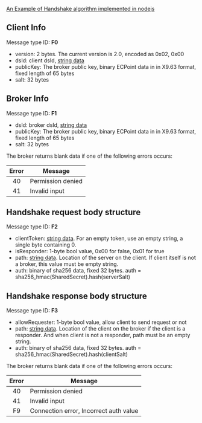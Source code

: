
[An Example of Handshake algorithm implemented in nodejs](handshake-algorithm.node.js)

## Client Info
Message type ID: **F0**

* version: 2 bytes. The current version is 2.0, encoded as 0x02, 0x00
* dsId: client dsId, [string data](../common/dsa-binary-encoding.md#string-encoding)
* publicKey: The broker public key, binary ECPoint data in in X9.63 format, fixed length of 65 bytes
* salt: 32 bytes
<!--* encryption: 1 byte (0x00 = plain connection, 0x01 = aes256-ctr). Encryption is not needed for a secure TCP or WSS-->

## Broker Info
Message type ID: **F1**

* dsId: broker dsId, [string data](../common/dsa-binary-encoding.md#string-encoding)
* publicKey: The broker public key, binary ECPoint data in in X9.63 format, fixed length of 65 bytes
* salt: 32 bytes

The broker returns blank data if one of the following errors occurs:

| Error| Message|
|:-------------:| ------------- |
| 40| Permission denied|
| 41| Invalid input| Protocol level|


## Handshake request body structure 
Message type ID: **F2**

<!--In secure mode, this is the first message that is encrypted in aes-->

* clientToken: [string data](../common/dsa-binary-encoding.md#string-encoding). For an empty token, use an empty string, a single byte containing 0.
* isResponder: 1-byte bool value, 0x00 for false, 0x01 for true
* path: [string data](../common/dsa-binary-encoding.md#string-encoding). Location of the server on the client. If client itself is not a broker, this value must be empty string.
* auth: binary of sha256 data, fixed 32 bytes. auth = sha256_hmac(SharedSecret).hash(serverSalt)


## Handshake response body structure
Message type ID: **F3**

* allowRequester: 1-byte bool value, allow client to send request or not
* path: [string data](../common/dsa-binary-encoding.md#string-encoding). Location of the client on the broker if the client is a responder. And when client is not a responder, path must be an empty string.
* auth: binary of sha256 data, fixed 32 bytes. auth = sha256_hmac(SharedSecret).hash(clientSalt)


The broker returns blank data if one of the following errors occurs:

| Error| Message|
|:-------------:| ------------- |
| 40| Permission denied|
| 41| Invalid input| Protocol level|
| F9 | Connection error, Incorrect auth value| 



